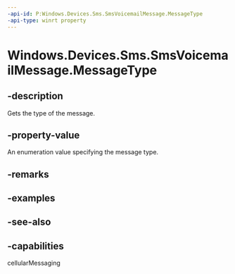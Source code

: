 ```yaml
---
-api-id: P:Windows.Devices.Sms.SmsVoicemailMessage.MessageType
-api-type: winrt property
---
```


<!-- Property syntax
public Windows.Devices.Sms.SmsMessageType MessageType { get; }
-->

# Windows.Devices.Sms.SmsVoicemailMessage.MessageType

## -description
Gets the type of the message.

## -property-value
An enumeration value specifying the message type.

## -remarks

## -examples

## -see-also


## -capabilities
cellularMessaging